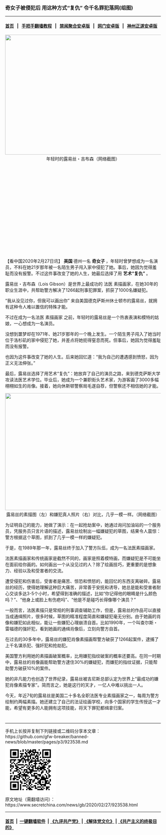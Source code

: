 ### 奇女子被侵犯后 用这种方式“复仇” 令千名罪犯落网(组图)
------------------------

#### [首页](https://github.com/gfw-breaker/banned-news/blob/master/README.md) &nbsp;&nbsp;|&nbsp;&nbsp; [手把手翻墙教程](https://github.com/gfw-breaker/guides/wiki) &nbsp;&nbsp;|&nbsp;&nbsp; [禁闻聚合安卓版](https://github.com/gfw-breaker/bn-android) &nbsp;&nbsp;|&nbsp;&nbsp; [网门安卓版](https://github.com/oGate2/oGate) &nbsp;&nbsp;|&nbsp;&nbsp; [神州正道安卓版](https://github.com/SzzdOgate/update) 



<div class="article_right" style="fone-color:#000">
 <p style="text-align:center">
  <img alt="" src="//img3.secretchina.com/pic/2020/2-19/p2630311a707526658-ss.jpg" style="height:388px; width:600px"/>
  <br>
   年轻时的露易丝・吉布森（网络截图）
   <span id="hideid" name="hideid" style="color:red;display:none;">
    <span href="https://www.secretchina.com">
    </span>
   </span>
  </br>
 </p>
 <div id="txt-mid1-t21-2017">
  <ins class="adsbygoogle" data-ad-client="ca-pub-1276641434651360" data-ad-slot="2451032099" style="display:inline-block;width:336px;height:280px">
  </ins>
  <div id="SC-22xxx">
  </div>
 </div>
 <p>
  【看中国2020年2月27日讯】
  <strong>
   <span href="https://www.secretchina.com/news/gb/tag/美国" target="_blank">
    美国
   </span>
  </strong>
  德州一名
  <strong>
   奇女子
  </strong>
  ，年轻时曾梦想成为一名演员，不料在她21岁那年被一名陌生男子闯入家中侵犯了她。事后，她因为觉得羞耻而没有报警。不过这件事改变了她的人生，她最后选择了用
  <strong>
   艺术“复仇”
  </strong>
  。
  <span id="hideid" name="hideid" style="color:red;display:none;">
   <span href="https://www.secretchina.com">
   </span>
  </span>
 </p>
 <p>
  露易丝・吉布森（Lois Gibson）是世界上最成功的
  <span href="https://www.secretchina.com/news/gb/tag/法医" target="_blank">
   法医
  </span>
  素描画家，在她30年的职业生涯中，共帮助警方解决了1266起刑事犯罪案，抓获了1000名嫌疑犯。
 </p>
 <p>
  “我从没见过你，但我可以画出你” 来自美国德克萨斯州休士顿市的露易丝，就拥有这种令人难以置信的特殊才能。
 </p>
 <p>
  不过在成为一名法医
  <span href="https://www.secretchina.com/news/gb/tag/素描画家" target="_blank">
   素描画家
  </span>
  之前，年轻时的露易丝是一个热衷表演和模特的姑娘，一心想成为一名演员。
 </p>
 <p>
  没想到噩梦却在1971年、她21岁那年的一个晚上发生。一个陌生男子闯入了她当时位于洛杉矶的家中侵犯了她，并差点将她扼得窒息而死。但事后，她因为觉得羞耻而没有报警。
 </p>
 <p>
  也因为这件事改变了她的人生。后来她回忆道：“我为自己的遭遇感到愤怒，因为正义无法伸张。”
 </p>
 <p>
  最后，露易丝选择了用艺术“复仇”：她放弃了自己的演员之路，来到德克萨斯大学攻读法医艺术学位。毕业后，她成为一个兼职街头艺术家，为游客画了3000多幅栩栩如生的肖像。接着，她向休斯顿警察局毛遂自荐，但警察还不相信她的才能。
 </p>
 <p style="text-align:center">
  <img alt="" src="//img3.secretchina.com/pic/2020/2-19/p2630312a265491515-ss.jpg" style="height:379px; width:600px"/>
  <br>
   露易丝的素描图（左）和嫌犯真人照片（右）对比，几乎一模一样。（网络截图）
  </br>
 </p>
 <p>
  为证明自己的能力，她做了演示：在一起抢劫案中，她通过询问加油站的一个服务员，凭服务员只言片语的描述，露易丝绘制出一幅嫌疑犯的草图，结果令人震惊：警方根据这个草图，抓到了几乎一模一样的嫌疑犯。
 </p>
 <p>
  于是，在1989年那一年，露易丝终于加入了警方队伍，成为一名法医素描画家。
 </p>
 <p>
  法医素描画家和传统画家是截然不同的，画家是照着模特画，而嫌疑犯是不可能坐在面前给你画的。如何画出一个从没见过的人？除了绘画技巧，更重要的是想象力、经验以及和受害者的交流。
 </p>
 <p>
  遭受侵犯和伤害后，受害者是痛苦、惊恐和愤怒的，能回忆的东西支离破碎。露易丝的经历，使得她理解这种巨大痛苦，非常善于安抚和诱导，她总是能和受害者耐心交谈多达3-5个小时，希望得到准确的描述，比如“你记得他的眼睛是什么颜色吗？”、“他身上或脸上有伤疤吗”、“他是不是碰巧长得像哪个演员？”
 </p>
 <p>
  一般而言，法医素描只是常规的刑事调查辅助工作，但是，露易丝的作品可以直接当成通缉照片，很多时候，草图的精准程度简直和嫌疑犯毫无分别。由于她画的肖像和嫌犯如此相似，能让一些嫌犯心理崩溃自首。比如1990年，一个叫查尔斯・雷福德的强奸犯，看到她画的通缉肖像后，立刻向警方自首。
 </p>
 <p>
  在过去的30多年中，露易丝的嫌犯肖像素描画帮警方破获了1266起案件，逮捕了上千名谋杀犯、强奸犯和抢劫犯。
 </p>
 <p>
  美国警方利用她的素描画破案概率，比用嫌犯指纹破案的概率还要高。在同一时期中，露易丝的肖像画能帮助警方逮住30%的嫌疑犯，而嫌犯的指纹证据，只能帮助警方破获10%的案件。
 </p>
 <p>
  她的非凡能力也创造了世界纪录，露易丝被吉尼斯总部认定为世界上“最成功的嫌犯肖像素描专家”。简而言之，她是这行的天才，一亿人中难以挑出一人。
 </p>
 <p>
  今天，年近7旬的露易丝是美国二十多名全职法医专业素描画家之一，每周为警方绘制约两幅素描。她还建立了自己的法证绘画学校，向多个国家的学生传授这一才能，希望有更多的人能拥有这项技能，将天下罪犯都缉拿归案。
  <center>
   <div>
    <div id="txt-mid2-t22-2017" style="display: block;  max-height: 351px;  overflow: hidden;">
     <div id="SC-21xxx">
     </div>
     <ins class="adsbygoogle" data-ad-client="ca-pub-1276641434651360" data-ad-format="auto" data-ad-slot="4301710469" data-full-width-responsive="true" style="display:block">
     </ins>
    </div>
   </div>
  </center>
  <div style="padding-top:12px;">
  </div>
 </p>
</div>

<hr/>
手机上长按并复制下列链接或二维码分享本文章：<br/>
https://github.com/gfw-breaker/banned-news/blob/master/pages/p3/923538.md <br/>
<a href='https://github.com/gfw-breaker/banned-news/blob/master/pages/p3/923538.md'><img src='https://github.com/gfw-breaker/banned-news/blob/master/pages/p3/923538.md.png'/></a> <br/>
原文地址（需翻墙访问）：https://www.secretchina.com/news/gb/2020/02/27/923538.html


------------------------
#### [首页](https://github.com/gfw-breaker/banned-news/blob/master/README.md) &nbsp;|&nbsp; [一键翻墙软件](https://github.com/gfw-breaker/nogfw/blob/master/README.md) &nbsp;| [《九评共产党》](https://github.com/gfw-breaker/9ping.md/blob/master/README.md#九评之一评共产党是什么) | [《解体党文化》](https://github.com/gfw-breaker/jtdwh.md/blob/master/README.md) | [《共产主义的终极目的》](https://github.com/gfw-breaker/gczydzjmd.md/blob/master/README.md)


<img src='http://gfw-breaker.win/banned-news/pages/p3/923538.md' width='0px' height='0px'/>